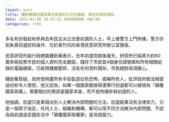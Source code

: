 ```yaml
---
layout: post
title: 鍾劍華稱初選投票市民資料已完全銷毀　無任何資料殘存
date: 2021-01-06 10:47:42.000000000 +08:00
categories: rthk
---
```


多名有份發起和參與去年民主派立法會初選的人士，早上被警方上門拘捕，警方亦到負責初選技術操作、位於黃竹坑的香港民意研究所辦公室搜查。

民意研究所副行政總裁鍾劍華表示，去年初選完結後幾天，研究所已經將大約60萬參與投票市民的個人資料完全銷毀，儲存了市民首4個身份證號碼和所有相關紀錄的電腦硬碟，已經用機器壓碎，沒有任何資料殘存，市民絕對毋須擔心。

鍾劍華質疑，政府想用盡所有手段製造白色恐怖，威嚇所有人，批評政府做法相當過份和令人憤怒。他又認為，如果一個國家脆弱得連舉行初選都可以被視為「顛覆國家政權」，需要檢討的應該是國家本身，而不是拘捕參與初選的人。

他強調，初選只是某個派別人士解決內部問題的方法，初選結果沒有法律效力，只是一個君子協定，任何人士、組織和機構，都可以用不同方法解決內部問題，不認為指初選違反國安法中「顛覆國家政權罪」是具說服力。
